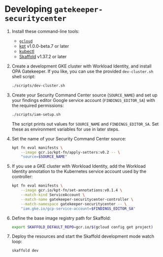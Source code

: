 # Developing `gatekeeper-securitycenter`

1.  Install these command-line tools:

    - [`gcloud`](https://cloud.google.com/sdk/docs/install)
    - [kpt](https://kpt.dev/installation/) v1.0.0-beta.7 or later
    - [kubectl](https://kubernetes.io/docs/tasks/tools/install-kubectl/)
    - [Skaffold](https://skaffold.dev/) v1.37.2 or later

2.  Create a development GKE cluster with Workload Identity, and install
    OPA Gatekeeper. If you like, you can use the provided `dev-cluster.sh`
    shell script:

    ```sh
    ./scripts/dev-cluster.sh
    ```

3.  Create your Security Command Center source (`SOURCE_NAME`) and set up your
    findings editor Google service account (`FINDINGS_EDITOR_SA`) with the
    required permissions:

    ```sh
    ./scripts/iam-setup.sh
    ```

    The script prints out values for `SOURCE_NAME` and `FINDINGS_EDITOR_SA`.
    Set these as environment variables for use in later steps.

4.  Set the name of your Security Command Center source:

    ```sh
    kpt fn eval manifests \
        --image gcr.io/kpt-fn/apply-setters:v0.2 -- \
        "source=$SOURCE_NAME"
    ```

5.  If you use a GKE cluster with Workload Identity, add the Workload Identity
    annotation to the Kubernetes service account used by the controller:

    ```sh
    kpt fn eval manifests \
        --image gcr.io/kpt-fn/set-annotations:v0.1.4 \
        --match-kind ServiceAccount \
        --match-name gatekeeper-securitycenter-controller \
        --match-namespace gatekeeper-securitycenter -- \
        "iam.gke.io/gcp-service-account=$FINDINGS_EDITOR_SA"
    ```

6.  Define the base image registry path for Skaffold:

    ```sh
    export SKAFFOLD_DEFAULT_REPO=gcr.io/$(gcloud config get project)
    ```

7.  Deploy the resources and start the Skaffold development mode watch loop:

    ```sh
    skaffold dev
    ```
